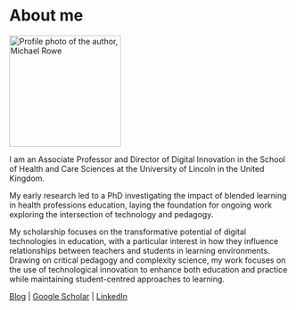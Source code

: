 # About me

<img src="/media/Michael-Rowe-profile.png" alt="Profile photo of the author, Michael Rowe" class="right-aligned-image" style="width: 200px; ">

I am an Associate Professor and Director of Digital Innovation in the School of Health and Care Sciences at the University of Lincoln in the United Kingdom.

My early research led to a PhD investigating the impact of blended learning in health professions education, laying the foundation for ongoing work exploring the intersection of technology and pedagogy.

My scholarship focuses on the transformative potential of digital technologies in education, with a particular interest in how they influence relationships between teachers and students in learning environments. Drawing on critical pedagogy and complexity science, my work focuses on the use of technological innovation to enhance both education and practice while maintaining student-centred approaches to learning.

[Blog](https://www.mrowe.co.za/blog/) | [Google Scholar](https://scholar.google.com/citations?user=H6CN3yAAAAAJ&hl=en) | [LinkedIn](https://www.linkedin.com/in/michael-rowe-0a6b814/)
